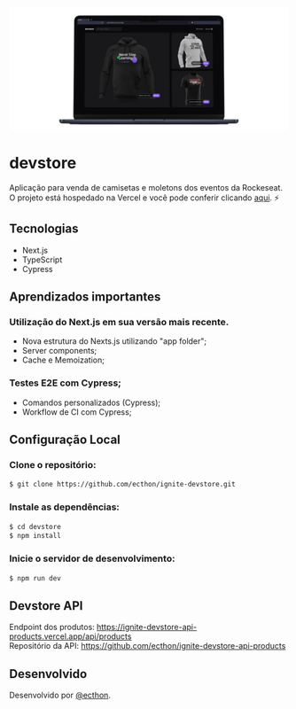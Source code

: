 <div align="center">
    <img alt="devstore" title="devstore" src="public/mockup-home.png" />
</div>

# devstore

Aplicação para venda de camisetas e moletons dos eventos da Rockeseat.
O projeto está hospedado na Vercel e você pode conferir clicando [aqui](https://ignite-devstore-azure.vercel.app/). ⚡ 

## Tecnologias
- Next.js
- TypeScript
- Cypress

## Aprendizados importantes

### Utilização do Next.js em sua versão mais recente.
- Nova estrutura do Nexts.js utilizando "app folder";
- Server components;
- Cache e Memoization;

### Testes E2E com Cypress;
- Comandos personalizados (Cypress);
- Workflow de CI com Cypress;

## Configuração Local

### Clone o repositório:
```bash
$ git clone https://github.com/ecthon/ignite-devstore.git
```

### Instale as dependências:
```bash
$ cd devstore
$ npm install
```

### Inicie o servidor de desenvolvimento:
```bash
$ npm run dev
```

## Devstore API
Endpoint dos produtos: https://ignite-devstore-api-products.vercel.app/api/products </br>
Repositório da API: https://github.com/ecthon/ignite-devstore-api-products

## Desenvolvido
Desenvolvido por [@ecthon](https://www.linkedin.com/in/ecthon/).